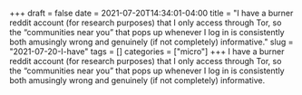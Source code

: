 +++draft = falsedate = 2021-07-20T14:34:01-04:00title = "I have a burner reddit account (for research purposes) that I only access through Tor, so the “communities near you” that pops up whenever I log in is consistently both amusingly wrong and genuinely (if not completely) informative."slug = "2021-07-20-I-have"tags = []categories = ["micro"]+++I have a burner reddit account (for research purposes) that I only access through Tor, so the “communities near you” that pops up whenever I log in is consistently both amusingly wrong and genuinely (if not completely) informative.